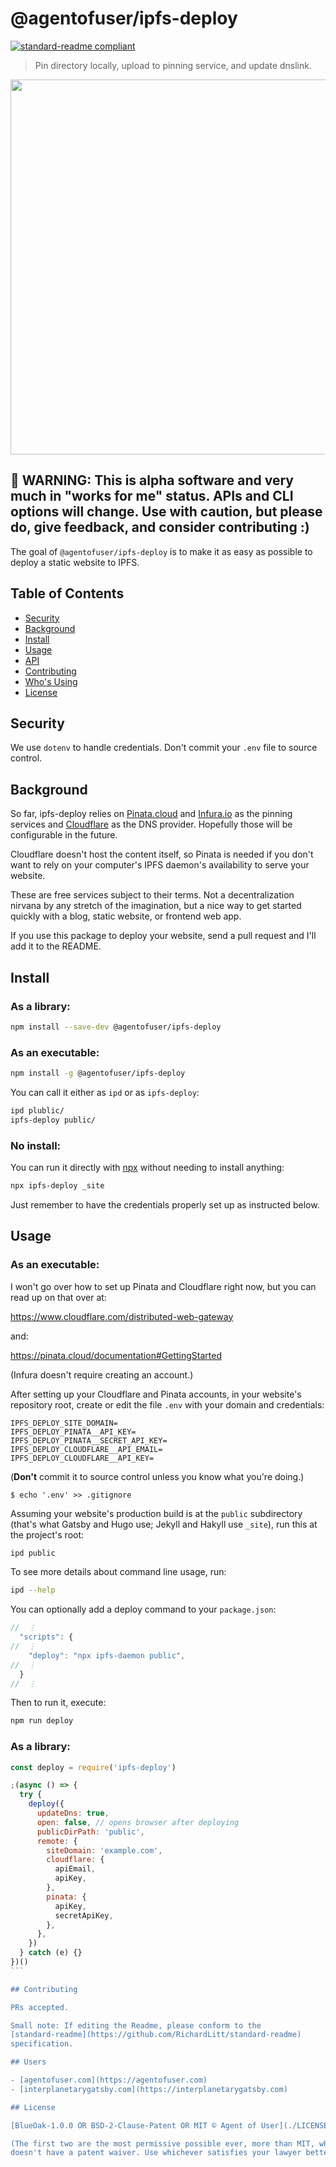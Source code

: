 # @agentofuser/ipfs-deploy

[![standard-readme compliant](https://img.shields.io/badge/readme%20style-standard-brightgreen.svg?style=flat-square)](https://github.com/RichardLitt/standard-readme)

> Pin directory locally, upload to pinning service, and update dnslink.

<p align="center">
  <a href="https://asciinema.org/a/238920">
    <img width="600" src="https://www.gitcdn.xyz/repo/agentofuser/ipfs-deploy/master/docs/ipfs-deploy-demo.svg">
  </a>
</p>

## 🚨 WARNING: This is alpha software and very much in "works for me" status. APIs and CLI options will change. Use with caution, but please do, give feedback, and consider contributing :)

The goal of `@agentofuser/ipfs-deploy` is to make it as easy as possible to
deploy a static website to IPFS.

## Table of Contents

- [Security](#security)
- [Background](#background)
- [Install](#install)
- [Usage](#usage)
- [API](#api)
- [Contributing](#contributing)
- [Who's Using](#users)
- [License](#license)

## Security

We use `dotenv` to handle credentials. Don't commit your `.env` file to source
control.

## Background

So far, ipfs-deploy relies on [Pinata.cloud](https://pinata.cloud) and
[Infura.io](https://infura.io) as the pinning services and
[Cloudflare](https://cloudflare.com) as the DNS provider. Hopefully those will
be configurable in the future.

Cloudflare doesn't host the content itself, so Pinata is needed if you don't
want to rely on your computer's IPFS daemon's availability to serve your
website.

These are free services subject to their terms. Not a decentralization nirvana
by any stretch of the imagination, but a nice way to get started quickly with a
blog, static website, or frontend web app.

If you use this package to deploy your website, send a pull request and I'll
add it to the README.

## Install

### As a library:

```bash
npm install --save-dev @agentofuser/ipfs-deploy
```

### As an executable:

```bash
npm install -g @agentofuser/ipfs-deploy
```

You can call it either as `ipd` or as `ipfs-deploy`:

```bash
ipd plublic/
ipfs-deploy public/
```

### No install:

You can run it directly with [npx](https://www.npmjs.com/package/npx 'npx')
without needing to install anything:

```bash
npx ipfs-deploy _site
```

Just remember to have the credentials properly set up as instructed below.

## Usage

### As an executable:

I won't go over how to set up Pinata and Cloudflare right now, but you can read
up on that over at:

https://www.cloudflare.com/distributed-web-gateway

and:

https://pinata.cloud/documentation#GettingStarted

(Infura doesn't require creating an account.)

After setting up your Cloudflare and Pinata accounts, in your website's
repository root, create or edit the file `.env` with your domain and
credentials:

```
IPFS_DEPLOY_SITE_DOMAIN=
IPFS_DEPLOY_PINATA__API_KEY=
IPFS_DEPLOY_PINATA__SECRET_API_KEY=
IPFS_DEPLOY_CLOUDFLARE__API_EMAIL=
IPFS_DEPLOY_CLOUDFLARE__API_KEY=
```

(**Don't** commit it to source control unless you know what you're doing.)

```
$ echo '.env' >> .gitignore
```

Assuming your website's production build is at the `public` subdirectory
(that's what Gatsby and Hugo use; Jekyll and Hakyll use `_site`), run this at
the project's root:

```bash
ipd public
```

To see more details about command line usage, run:

```bash
ipd --help
```

You can optionally add a deploy command to your `package.json`:

```javascript
//  ⋮
  "scripts": {
//  ⋮
    "deploy": "npx ipfs-daemon public",
//  ⋮
  }
//  ⋮
```

Then to run it, execute:

```bash
npm run deploy
```

### As a library:

````javascript
const deploy = require('ipfs-deploy')

;(async () => {
  try {
    deploy({
      updateDns: true,
      open: false, // opens browser after deploying
      publicDirPath: 'public',
      remote: {
        siteDomain: 'example.com',
        cloudflare: {
          apiEmail,
          apiKey,
        },
        pinata: {
          apiKey,
          secretApiKey,
        },
      },
    })
  } catch (e) {}
})()
```

## Contributing

PRs accepted.

Small note: If editing the Readme, please conform to the
[standard-readme](https://github.com/RichardLitt/standard-readme)
specification.

## Users

- [agentofuser.com](https://agentofuser.com)
- [interplanetarygatsby.com](https://interplanetarygatsby.com)

## License

[BlueOak-1.0.0 OR BSD-2-Clause-Patent OR MIT © Agent of User](./LICENSE.md)

(The first two are the most permissive possible ever, more than MIT, which
doesn't have a patent waiver. Use whichever satisfies your lawyer better.)
````
